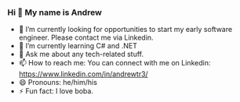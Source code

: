 ### Hi 👋 My name is Andrew

- 🔭 I’m currently looking for opportunities to start my early software engineer. Please contact me via Linkedin.
- 🌱 I’m currently learning C# and .NET
- 💬 Ask me about any tech-related stuff.
- 📫 How to reach me: You can connect with me on Linkedin: https://www.linkedin.com/in/andrewtr3/
- 😄 Pronouns: he/him/his
- ⚡ Fun fact: I love boba.
